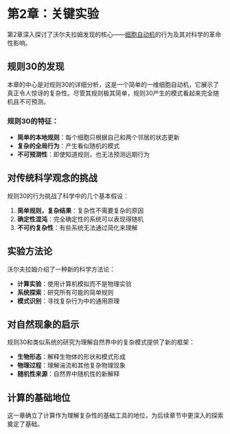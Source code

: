 # 第2章：关键实验

第2章深入探讨了沃尔夫拉姆发现的核心——[细胞自动机](annotation:cellular-automata)的行为及其对科学的革命性影响。

## 规则30的发现

本章的中心是对规则30的详细分析，这是一个简单的一维细胞自动机，它展示了真正令人惊讶的复杂性。尽管其规则极其简单，规则30产生的模式看起来完全随机且不可预测。

### 规则30的特征：
- **简单的本地规则**：每个细胞只根据自己和两个邻居的状态更新
- **复杂的全局行为**：产生看似随机的模式
- **不可预测性**：即使知道规则，也无法预测远期行为

## 对传统科学观念的挑战

规则30的行为挑战了科学中的几个基本假设：

1. **简单规则，复杂结果**：复杂性不需要复杂的原因
2. **确定性混沌**：完全确定性的系统可以表现得随机
3. **不可约复杂性**：有些系统无法通过简化来理解

## 实验方法论

沃尔夫拉姆介绍了一种新的科学方法论：
- **计算实验**：使用计算机模拟而不是物理实验
- **系统探索**：研究所有可能的简单规则
- **模式识别**：寻找复杂行为中的通用原理

## 对自然现象的启示

规则30和类似系统的研究为理解自然界中的复杂模式提供了新的框架：
- **生物形态**：解释生物体的形状和模式形成
- **物理过程**：理解湍流和其他复杂物理现象
- **随机性来源**：自然界中随机性的新解释

## 计算的基础地位

这一章确立了计算作为理解复杂性的基础工具的地位，为后续章节中更深入的探索奠定了基础。